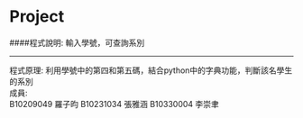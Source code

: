 # Project

####程式說明: 輸入學號，可查詢系別 

*******
程式原理: 利用學號中的第四和第五碼，結合python中的字典功能，判斷該名學生的系別 </br>
成員: </br>
B10209049 羅子昀 B10231034 張雅涵 B10330004 李崇聿
